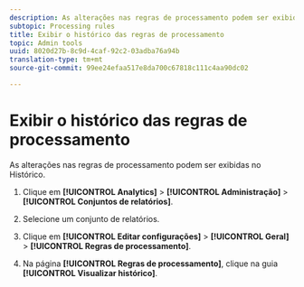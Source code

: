```yaml
---
description: As alterações nas regras de processamento podem ser exibidas no Histórico.
subtopic: Processing rules
title: Exibir o histórico das regras de processamento
topic: Admin tools
uuid: 8020d27b-8c9d-4caf-92c2-03adba76a94b
translation-type: tm+mt
source-git-commit: 99ee24efaa517e8da700c67818c111c4aa90dc02

---
```



# Exibir o histórico das regras de processamento

As alterações nas regras de processamento podem ser exibidas no Histórico.

1. Clique em **[!UICONTROL Analytics]** &gt; **[!UICONTROL Administração]** &gt; **[!UICONTROL Conjuntos de relatórios]**.
1. Selecione um conjunto de relatórios.
1. Clique em **[!UICONTROL Editar configurações]** &gt; **[!UICONTROL Geral]** &gt; **[!UICONTROL Regras de processamento]**.

1. Na página **[!UICONTROL Regras de processamento]**, clique na guia **[!UICONTROL Visualizar histórico]**.
